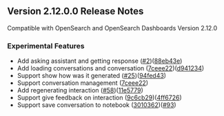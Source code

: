 ## Version 2.12.0.0 Release Notes

Compatible with OpenSearch and OpenSearch Dashboards Version 2.12.0

### Experimental Features

- Add asking assistant and getting response ([#2](https://github.com/opensearch-project/dashboards-assistant/pull/2))([88eb43e](https://github.com/opensearch-project/dashboards-assistant/commit/88eb43e))
- Add loading conversations and conversation ([7ceee22](https://github.com/opensearch-project/dashboards-assistant/commit/7ceee22))([d941234](https://github.com/opensearch-project/dashboards-assistant/commit/d941234))
- Support show how was it generated ([#25](https://github.com/opensearch-project/dashboards-assistant/pull/25))([94fed43](https://github.com/opensearch-project/dashboards-assistant/commit/94fed43))
- Support conversation management ([7ceee22](https://github.com/opensearch-project/dashboards-assistant/commit/7ceee22))
- Add regenerating interaction ([#58](https://github.com/opensearch-project/dashboards-assistant/pull/58))([11e5779](https://github.com/opensearch-project/dashboards-assistant/commit/11e5779))
- Support give feedback on interaction ([9c6cb29](https://github.com/opensearch-project/dashboards-assistant/commit/9c6cb29))([4ff6726](https://github.com/opensearch-project/dashboards-assistant/commit/4ff6726))
- Support save conversation to notebook ([3010362](https://github.com/opensearch-project/dashboards-assistant/commit/3010362))([#93](https://github.com/opensearch-project/dashboards-assistant/pull/93))
